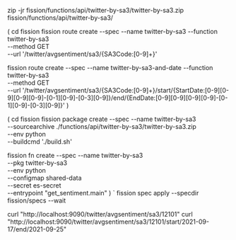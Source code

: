 zip -jr fission/functions/api/twitter-by-sa3/twitter-by-sa3.zip \
fission/functions/api/twitter-by-sa3/

(
cd fission
fission route create --spec --name twitter-by-sa3 --function twitter-by-sa3 \
--method GET \
--url '/twitter/avgsentiment/sa3/{SA3Code:[0-9]+}'

fission route create --spec --name twitter-by-sa3-and-date --function twitter-by-sa3 \
--method GET \
--url '/twitter/avgsentiment/sa3/{SA3Code:[0-9]+}/start/{StartDate:[0-9][0-9][0-9][0-9]-[0-1][0-9]-[0-3][0-9]}/end/{EndDate:[0-9][0-9][0-9][0-9]-[0-1][0-9]-[0-3][0-9]}'
)



(
cd fission
fission package create --spec --name twitter-by-sa3 \
--sourcearchive ./functions/api/twitter-by-sa3/twitter-by-sa3.zip \
--env python \
--buildcmd './build.sh'

fission fn create --spec --name twitter-by-sa3 \
--pkg twitter-by-sa3 \
--env python \
--configmap shared-data \
--secret es-secret \
--entrypoint "get_sentiment.main"
)
`
fission spec apply --specdir fission/specs --wait

curl "http://localhost:9090/twitter/avgsentiment/sa3/12101"
curl "http://localhost:9090/twitter/avgsentiment/sa3/12101/start/2021-09-17/end/2021-09-25"
